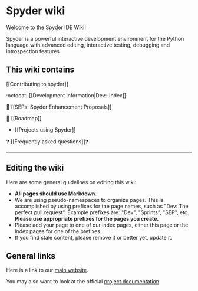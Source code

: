 # Spyder wiki

Welcome to the Spyder IDE Wiki!

Spyder is a powerful interactive development environment for the Python language with advanced editing, interactive testing, debugging and introspection features.

This wiki contains
------------------

[[Contributing to spyder]]

:octocat: [[Development information|Dev:-Index]]

:ledger: [[SEPs: Spyder Enhancement Proposals]]

:crystal_ball: [[Roadmap]]

* [[Projects using Spyder]]

:question: [[Frequently asked questions]]:question:

------

## Editing the wiki

Here are some general guidelines on editing this wiki:

* **All pages should use Markdown.**
* We are using pseudo-namespaces to organize pages.  This is accomplished by using prefixes for the page names, such as "Dev: The perfect pull request". Example prefixes are: "Dev", "Sprints", "SEP", etc. **Please use appropriate prefixes for the pages you create.**
* Please add your page to one of our index pages, either this page or the index pages for one of the prefixes.
* If you find stale content, please remove it or better yet, update it.

## General links

Here is a link to our [main website](http://spyder-ide.org).

You may also want to look at the official [project documentation](https://pythonhosted.org/spyder/).